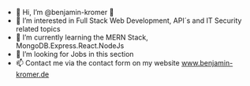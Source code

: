 - 👋 Hi, I’m @benjamin-kromer 🦄
- 👀 I’m interested in Full Stack Web Development, API´s and IT Security related topics
- 🌱 I’m currently learning the MERN Stack, MongoDB.Express.React.NodeJs
- 💞️ I’m looking for Jobs in this section
- 📫 Contact me via the contact form on my website www.benjamin-kromer.de

